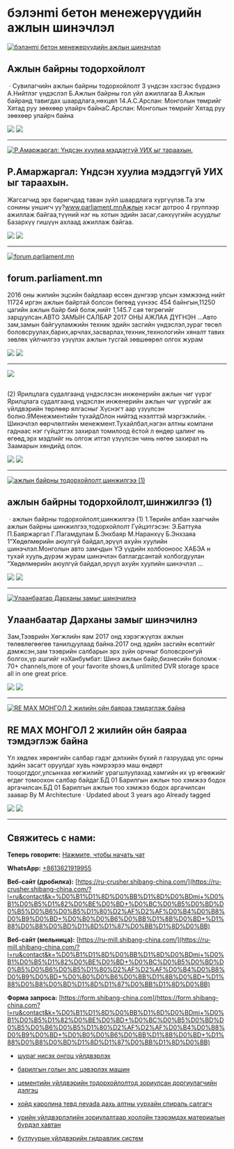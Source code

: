 # бэлэнmi бетон менежерүүдийн ажлын шинэчлэл

<a href="https://swt.shibang-china.com/?l=ru&img&k=%D0%B1%D1%8D%D0%BB%D1%8D%D0%BDmi+%D0%B1%D0%B5%D1%82%D0%BE%D0%BD+%D0%BC%D0%B5%D0%BD%D0%B5%D0%B6%D0%B5%D1%80%D2%AF%D2%AF%D0%B4%D0%B8%D0%B9%D0%BD+%D0%B0%D0%B6%D0%BB%D1%8B%D0%BD+%D1%88%D0%B8%D0%BD%D1%8D%D1%87%D0%BB%D1%8D%D0%BB" target="_blank">![бэлэнmi бетон менежерүүдийн ажлын шинэчлэл](http://static.shibang-china.com/all-800x300/351.jpg)</a>

## Ажлын байрны тодорхойлолт
&nbsp;&#0183;&#32;Сувилагчийн ажлын байрны тодорхойлолт 3 үндсэн хэсгээс бүрдэнэ А.Нийтлэг үндэслэл Б.Ажлын байрны гол үйл ажиллагаа В.Ажлын байранд тавигдах шаардлага,нөхцөл 14.А.С.Арслан: Монголын төмрийг Хятад руу зөөхөөр улайрч байнаС.Арслан: Монголын төмрийг Хятад руу зөөхөөр улайрч байна


<a href="https://whatsapp.shibangsoft.com/WhatsApp.php" target="_blank" title="WhatsApp">![](http://static.shibang-china.com/icon/whatsapp.png)</a> <a href="https://swt.shibang-china.com/?l=ru&icon&k=%D0%B1%D1%8D%D0%BB%D1%8D%D0%BDmi+%D0%B1%D0%B5%D1%82%D0%BE%D0%BD+%D0%BC%D0%B5%D0%BD%D0%B5%D0%B6%D0%B5%D1%80%D2%AF%D2%AF%D0%B4%D0%B8%D0%B9%D0%BD+%D0%B0%D0%B6%D0%BB%D1%8B%D0%BD+%D1%88%D0%B8%D0%BD%D1%8D%D1%87%D0%BB%D1%8D%D0%BB" target="_blank">![](http://static.shibang-china.com/icon/chat-ru.png)</a>

---

<a href="https://swt.shibang-china.com/?l=ru&img&k=%D0%B1%D1%8D%D0%BB%D1%8D%D0%BDmi+%D0%B1%D0%B5%D1%82%D0%BE%D0%BD+%D0%BC%D0%B5%D0%BD%D0%B5%D0%B6%D0%B5%D1%80%D2%AF%D2%AF%D0%B4%D0%B8%D0%B9%D0%BD+%D0%B0%D0%B6%D0%BB%D1%8B%D0%BD+%D1%88%D0%B8%D0%BD%D1%8D%D1%87%D0%BB%D1%8D%D0%BB" target="_blank">![Р.Амаржаргал: Үндсэн хуулиа мэддэггүй УИХ ыг тараахын.](http://static.shibang-china.com/all-800x300/15.jpg)</a>

## Р.Амаржаргал: Үндсэн хуулиа мэддэггүй УИХ ыг тараахын.
Жагсагчид эрх баригчдад таван зүйл шаардлага хүргүүлэв.Та згм сонины уншигч уу?www.parliament.mnАжлын хэсэг дотроо 4 группээр ажиллаж байгаа,түүний нэг нь хотын эдийн засаг,санхүүгийн асуудлыг Базархүү гишүүн ахлаад ажиллаж байгаа.


<a href="https://whatsapp.shibangsoft.com/WhatsApp.php" target="_blank" title="WhatsApp">![](http://static.shibang-china.com/icon/whatsapp.png)</a> <a href="https://swt.shibang-china.com/?l=ru&icon&k=%D0%B1%D1%8D%D0%BB%D1%8D%D0%BDmi+%D0%B1%D0%B5%D1%82%D0%BE%D0%BD+%D0%BC%D0%B5%D0%BD%D0%B5%D0%B6%D0%B5%D1%80%D2%AF%D2%AF%D0%B4%D0%B8%D0%B9%D0%BD+%D0%B0%D0%B6%D0%BB%D1%8B%D0%BD+%D1%88%D0%B8%D0%BD%D1%8D%D1%87%D0%BB%D1%8D%D0%BB" target="_blank">![](http://static.shibang-china.com/icon/chat-ru.png)</a>

---

<a href="https://swt.shibang-china.com/?l=ru&img&k=%D0%B1%D1%8D%D0%BB%D1%8D%D0%BDmi+%D0%B1%D0%B5%D1%82%D0%BE%D0%BD+%D0%BC%D0%B5%D0%BD%D0%B5%D0%B6%D0%B5%D1%80%D2%AF%D2%AF%D0%B4%D0%B8%D0%B9%D0%BD+%D0%B0%D0%B6%D0%BB%D1%8B%D0%BD+%D1%88%D0%B8%D0%BD%D1%8D%D1%87%D0%BB%D1%8D%D0%BB" target="_blank">![forum.parliament.mn](http://static.shibang-china.com/all-800x300/1423.jpg)</a>

## forum.parliament.mn
2016 оны жилийн эцсийн байдлаар өссөн дүнгээр улсын хэмжээнд нийт 11724 иргэн ажлын байртай болсон бөгөөд үүнээс 454 байнгын,11250 цагийн ажлын байр бий болж,нийт 1,145.7 сая төгрөгийг зарцуулсан.АВТО ЗАМЫН САЛБАР 2017 ОНЫ АЖЛАА ДҮГНЭН …Авто зам,замын байгууламжийн техник эдийн засгийн үндэслэл,зураг төсөл боловсруулах,барих,арчлах,засварлах,техник,технологийн хяналт тавих зөвлөх үйлчилгээ үзүүлэх ажлын тусгай зөвшөөрөл олгох журам


<a href="https://whatsapp.shibangsoft.com/WhatsApp.php" target="_blank" title="WhatsApp">![](http://static.shibang-china.com/icon/whatsapp.png)</a> <a href="https://swt.shibang-china.com/?l=ru&icon&k=%D0%B1%D1%8D%D0%BB%D1%8D%D0%BDmi+%D0%B1%D0%B5%D1%82%D0%BE%D0%BD+%D0%BC%D0%B5%D0%BD%D0%B5%D0%B6%D0%B5%D1%80%D2%AF%D2%AF%D0%B4%D0%B8%D0%B9%D0%BD+%D0%B0%D0%B6%D0%BB%D1%8B%D0%BD+%D1%88%D0%B8%D0%BD%D1%8D%D1%87%D0%BB%D1%8D%D0%BB" target="_blank">![](http://static.shibang-china.com/icon/chat-ru.png)</a>

---

<a href="https://swt.shibang-china.com/?l=ru&img&k=%D0%B1%D1%8D%D0%BB%D1%8D%D0%BDmi+%D0%B1%D0%B5%D1%82%D0%BE%D0%BD+%D0%BC%D0%B5%D0%BD%D0%B5%D0%B6%D0%B5%D1%80%D2%AF%D2%AF%D0%B4%D0%B8%D0%B9%D0%BD+%D0%B0%D0%B6%D0%BB%D1%8B%D0%BD+%D1%88%D0%B8%D0%BD%D1%8D%D1%87%D0%BB%D1%8D%D0%BB" target="_blank">![](http://static.shibang-china.com/all-800x300/25.jpg)</a>

## 
(2) Ярилцлага судалгаанд үндэслэсэн инженерийн ажлын чиг үүрэг Ярилцлага судалгаанд үндэслэн инженерийн ажлын чиг үүргийг аж үйлдвэрийн төрлөөр ялгасныг Хүснэгт аар үзүүлсэн болно.9Менежментийн тухайдОлон нийтэд нээлттэй мэргэжлийн.&nbsp;&#0183;&#32;Шинэчлэл өөрчлөлтийн менежмент.Тухайлбал,нэгэн алтны компани гаднаас нэг гүйцэтгэх захирал томилоод ёстой л өндөр цалинг нь өгөөд,эрх мэдлийг нь олгож итгэл үзүүлсэн чинь нөгөө захирал нь Заамарын хөндийд олон.


<a href="https://whatsapp.shibangsoft.com/WhatsApp.php" target="_blank" title="WhatsApp">![](http://static.shibang-china.com/icon/whatsapp.png)</a> <a href="https://swt.shibang-china.com/?l=ru&icon&k=%D0%B1%D1%8D%D0%BB%D1%8D%D0%BDmi+%D0%B1%D0%B5%D1%82%D0%BE%D0%BD+%D0%BC%D0%B5%D0%BD%D0%B5%D0%B6%D0%B5%D1%80%D2%AF%D2%AF%D0%B4%D0%B8%D0%B9%D0%BD+%D0%B0%D0%B6%D0%BB%D1%8B%D0%BD+%D1%88%D0%B8%D0%BD%D1%8D%D1%87%D0%BB%D1%8D%D0%BB" target="_blank">![](http://static.shibang-china.com/icon/chat-ru.png)</a>

---

<a href="https://swt.shibang-china.com/?l=ru&img&k=%D0%B1%D1%8D%D0%BB%D1%8D%D0%BDmi+%D0%B1%D0%B5%D1%82%D0%BE%D0%BD+%D0%BC%D0%B5%D0%BD%D0%B5%D0%B6%D0%B5%D1%80%D2%AF%D2%AF%D0%B4%D0%B8%D0%B9%D0%BD+%D0%B0%D0%B6%D0%BB%D1%8B%D0%BD+%D1%88%D0%B8%D0%BD%D1%8D%D1%87%D0%BB%D1%8D%D0%BB" target="_blank">![ажлын байрны тодорхойлолт,шинжилгээ (1)](http://static.shibang-china.com/all-800x300/218.jpg)</a>

## ажлын байрны тодорхойлолт,шинжилгээ (1)
&nbsp;&#0183;&#32;ажлын байрны тодорхойлолт,шинжилгээ (1) 1.Төрийн албан хаагчийн ажлын байрны шинжилгээ,тодорхойлолт Гүйцэтгэсэн: Э.Баттуяа П.Баяржаргал Г.Пагамдулам Б.Энхбаяр М.Наранхүү Б.Энхзаяа 1“Хөдөлмөрийн аюулгүй байдал,эрүүл ахуйн хуулийн шинэчлэл.Монголын авто замчдын ҮЭ үүдийн холбооноос ХАБЭА н тухай хууль,дүрэм журам шинэчлэн батлагдсантай холбогдуулан “Хөдөлмөрийн аюулгүй байдал,эрүүл ахуйн хуулийн шинэчлэл …


<a href="https://whatsapp.shibangsoft.com/WhatsApp.php" target="_blank" title="WhatsApp">![](http://static.shibang-china.com/icon/whatsapp.png)</a> <a href="https://swt.shibang-china.com/?l=ru&icon&k=%D0%B1%D1%8D%D0%BB%D1%8D%D0%BDmi+%D0%B1%D0%B5%D1%82%D0%BE%D0%BD+%D0%BC%D0%B5%D0%BD%D0%B5%D0%B6%D0%B5%D1%80%D2%AF%D2%AF%D0%B4%D0%B8%D0%B9%D0%BD+%D0%B0%D0%B6%D0%BB%D1%8B%D0%BD+%D1%88%D0%B8%D0%BD%D1%8D%D1%87%D0%BB%D1%8D%D0%BB" target="_blank">![](http://static.shibang-china.com/icon/chat-ru.png)</a>

---

<a href="https://swt.shibang-china.com/?l=ru&img&k=%D0%B1%D1%8D%D0%BB%D1%8D%D0%BDmi+%D0%B1%D0%B5%D1%82%D0%BE%D0%BD+%D0%BC%D0%B5%D0%BD%D0%B5%D0%B6%D0%B5%D1%80%D2%AF%D2%AF%D0%B4%D0%B8%D0%B9%D0%BD+%D0%B0%D0%B6%D0%BB%D1%8B%D0%BD+%D1%88%D0%B8%D0%BD%D1%8D%D1%87%D0%BB%D1%8D%D0%BB" target="_blank">![Улаанбаатар Дарханы замыг шинэчилнэ](http://static.shibang-china.com/all-800x300/1182.jpg)</a>

## Улаанбаатар Дарханы замыг шинэчилнэ
Зам,Тээврийн Хөгжлийн яам 2017 онд хэрэгжүүлэх ажлын төлөвлөгөөгөө танилцуулаад байна.2017 онд эдийн засгийн өсөлтийг дэмжсэн,зам тээврийн салбарын эрх зүйн орчныг боловсронгуй болгох,үр ашгийг нэХанбумбат: Шинэ ажлын байр,бизнесийн боломж&nbsp;&#0183;&#32;70+ channels,more of your favorite shows,&amp; unlimited DVR storage space all in one great price.


<a href="https://whatsapp.shibangsoft.com/WhatsApp.php" target="_blank" title="WhatsApp">![](http://static.shibang-china.com/icon/whatsapp.png)</a> <a href="https://swt.shibang-china.com/?l=ru&icon&k=%D0%B1%D1%8D%D0%BB%D1%8D%D0%BDmi+%D0%B1%D0%B5%D1%82%D0%BE%D0%BD+%D0%BC%D0%B5%D0%BD%D0%B5%D0%B6%D0%B5%D1%80%D2%AF%D2%AF%D0%B4%D0%B8%D0%B9%D0%BD+%D0%B0%D0%B6%D0%BB%D1%8B%D0%BD+%D1%88%D0%B8%D0%BD%D1%8D%D1%87%D0%BB%D1%8D%D0%BB" target="_blank">![](http://static.shibang-china.com/icon/chat-ru.png)</a>

---

<a href="https://swt.shibang-china.com/?l=ru&img&k=%D0%B1%D1%8D%D0%BB%D1%8D%D0%BDmi+%D0%B1%D0%B5%D1%82%D0%BE%D0%BD+%D0%BC%D0%B5%D0%BD%D0%B5%D0%B6%D0%B5%D1%80%D2%AF%D2%AF%D0%B4%D0%B8%D0%B9%D0%BD+%D0%B0%D0%B6%D0%BB%D1%8B%D0%BD+%D1%88%D0%B8%D0%BD%D1%8D%D1%87%D0%BB%D1%8D%D0%BB" target="_blank">![RE MAX МОНГОЛ 2 жилийн ойн баяраа тэмдэглэж байна](http://static.shibang-china.com/all-800x300/52.jpg)</a>

## RE MAX МОНГОЛ 2 жилийн ойн баяраа тэмдэглэж байна
Үл хөдлөх хөрөнгийн салбар гэдэг дэлхийн бүхий л газруудад улс орны эдийн засагт оруулдаг хувь нэмрээрээ маш өндөрт тооцогддог,улсынхаа хөгжилийг урагшлуулахад хамгийн их үр өгөөжийг өгдөг томоохон салбар байдаг.БД 01 Барилгын ажлын тоо хэмжээ бодох аргачилсан.БД 01 Барилгын ажлын тоо хэмжээ бодох аргачилсан заавар By M Architecture &#183; Updated about 3 years ago Already tagged


<a href="https://whatsapp.shibangsoft.com/WhatsApp.php" target="_blank" title="WhatsApp">![](http://static.shibang-china.com/icon/whatsapp.png)</a> <a href="https://swt.shibang-china.com/?l=ru&icon&k=%D0%B1%D1%8D%D0%BB%D1%8D%D0%BDmi+%D0%B1%D0%B5%D1%82%D0%BE%D0%BD+%D0%BC%D0%B5%D0%BD%D0%B5%D0%B6%D0%B5%D1%80%D2%AF%D2%AF%D0%B4%D0%B8%D0%B9%D0%BD+%D0%B0%D0%B6%D0%BB%D1%8B%D0%BD+%D1%88%D0%B8%D0%BD%D1%8D%D1%87%D0%BB%D1%8D%D0%BB" target="_blank">![](http://static.shibang-china.com/icon/chat-ru.png)</a>

---
## Свяжитесь с нами:

**Теперь говорите:** [Нажмите, чтобы начать чат](https://swt.shibang-china.com?l=ru&contact&k=%D0%B1%D1%8D%D0%BB%D1%8D%D0%BDmi+%D0%B1%D0%B5%D1%82%D0%BE%D0%BD+%D0%BC%D0%B5%D0%BD%D0%B5%D0%B6%D0%B5%D1%80%D2%AF%D2%AF%D0%B4%D0%B8%D0%B9%D0%BD+%D0%B0%D0%B6%D0%BB%D1%8B%D0%BD+%D1%88%D0%B8%D0%BD%D1%8D%D1%87%D0%BB%D1%8D%D0%BB)

**WhatsApp:**  [+8613621919955](https://whatsapp.shibangsoft.com/WhatsApp.php)

**Веб-сайт (дробилка):** [https://ru-crusher.shibang-china.com/](https://ru-crusher.shibang-china.com/?l=ru&contact&k=%D0%B1%D1%8D%D0%BB%D1%8D%D0%BDmi+%D0%B1%D0%B5%D1%82%D0%BE%D0%BD+%D0%BC%D0%B5%D0%BD%D0%B5%D0%B6%D0%B5%D1%80%D2%AF%D2%AF%D0%B4%D0%B8%D0%B9%D0%BD+%D0%B0%D0%B6%D0%BB%D1%8B%D0%BD+%D1%88%D0%B8%D0%BD%D1%8D%D1%87%D0%BB%D1%8D%D0%BB)

**Веб-сайт (мельница):** [https://ru-mill.shibang-china.com/](https://ru-mill.shibang-china.com/?l=ru&contact&k=%D0%B1%D1%8D%D0%BB%D1%8D%D0%BDmi+%D0%B1%D0%B5%D1%82%D0%BE%D0%BD+%D0%BC%D0%B5%D0%BD%D0%B5%D0%B6%D0%B5%D1%80%D2%AF%D2%AF%D0%B4%D0%B8%D0%B9%D0%BD+%D0%B0%D0%B6%D0%BB%D1%8B%D0%BD+%D1%88%D0%B8%D0%BD%D1%8D%D1%87%D0%BB%D1%8D%D0%BB)

**Форма запроса:** [https://form.shibang-china.com](https://form.shibang-china.com?l=ru&contact&k=%D0%B1%D1%8D%D0%BB%D1%8D%D0%BDmi+%D0%B1%D0%B5%D1%82%D0%BE%D0%BD+%D0%BC%D0%B5%D0%BD%D0%B5%D0%B6%D0%B5%D1%80%D2%AF%D2%AF%D0%B4%D0%B8%D0%B9%D0%BD+%D0%B0%D0%B6%D0%BB%D1%8B%D0%BD+%D1%88%D0%B8%D0%BD%D1%8D%D1%87%D0%BB%D1%8D%D0%BB)

* [шураг нисэх онгоц үйлдвэрлэх](../126/%D1%88%D1%83%D1%80%D0%B0%D0%B3%20%D0%BD%D0%B8%D1%81%D1%8D%D1%85%20%D0%BE%D0%BD%D0%B3%D0%BE%D1%86%20%D2%AF%D0%B9%D0%BB%D0%B4%D0%B2%D1%8D%D1%80%D0%BB%D1%8D%D1%85.md)

* [барилгын голын элс цэвэрлэх машин](../127/%D0%B1%D0%B0%D1%80%D0%B8%D0%BB%D0%B3%D1%8B%D0%BD%20%D0%B3%D0%BE%D0%BB%D1%8B%D0%BD%20%D1%8D%D0%BB%D1%81%20%D1%86%D1%8D%D0%B2%D1%8D%D1%80%D0%BB%D1%8D%D1%85%20%D0%BC%D0%B0%D1%88%D0%B8%D0%BD.md)

* [цементийн үйлдвэрийн тодорхойлолтод зориулсан доргиулагчийн дэлгэц](../128/%D1%86%D0%B5%D0%BC%D0%B5%D0%BD%D1%82%D0%B8%D0%B9%D0%BD%20%D2%AF%D0%B9%D0%BB%D0%B4%D0%B2%D1%8D%D1%80%D0%B8%D0%B9%D0%BD%20%D1%82%D0%BE%D0%B4%D0%BE%D1%80%D1%85%D0%BE%D0%B9%D0%BB%D0%BE%D0%BB%D1%82%D0%BE%D0%B4%20%D0%B7%D0%BE%D1%80%D0%B8%D1%83%D0%BB%D1%81%D0%B0%D0%BD%20%D0%B4%D0%BE%D1%80%D0%B3%D0%B8%D1%83%D0%BB%D0%B0%D0%B3%D1%87%D0%B8%D0%B9%D0%BD%20%D0%B4%D1%8D%D0%BB%D0%B3%D1%8D%D1%86.md)

* [хойд каролина тевд nevada дахь алтны уурхайн спираль салгагч](../130/%D1%85%D0%BE%D0%B9%D0%B4%20%D0%BA%D0%B0%D1%80%D0%BE%D0%BB%D0%B8%D0%BD%D0%B0%20%D1%82%D0%B5%D0%B2%D0%B4%20nevada%20%D0%B4%D0%B0%D1%85%D1%8C%20%D0%B0%D0%BB%D1%82%D0%BD%D1%8B%20%D1%83%D1%83%D1%80%D1%85%D0%B0%D0%B9%D0%BD%20%D1%81%D0%BF%D0%B8%D1%80%D0%B0%D0%BB%D1%8C%20%D1%81%D0%B0%D0%BB%D0%B3%D0%B0%D0%B3%D1%87.md)

* [үрийн үйлдвэрлэлийн зориулалтаар хоолойн тээрэмдэх материалын бүрдэл хавтан](../130/%D2%AF%D1%80%D0%B8%D0%B9%D0%BD%20%D2%AF%D0%B9%D0%BB%D0%B4%D0%B2%D1%8D%D1%80%D0%BB%D1%8D%D0%BB%D0%B8%D0%B9%D0%BD%20%D0%B7%D0%BE%D1%80%D0%B8%D1%83%D0%BB%D0%B0%D0%BB%D1%82%D0%B0%D0%B0%D1%80%20%D1%85%D0%BE%D0%BE%D0%BB%D0%BE%D0%B9%D0%BD%20%D1%82%D1%8D%D1%8D%D1%80%D1%8D%D0%BC%D0%B4%D1%8D%D1%85%20%D0%BC%D0%B0%D1%82%D0%B5%D1%80%D0%B8%D0%B0%D0%BB%D1%8B%D0%BD%20%D0%B1%D2%AF%D1%80%D0%B4%D1%8D%D0%BB%20%D1%85%D0%B0%D0%B2%D1%82%D0%B0%D0%BD.md)

* [бутлуурын үйлдвэрийн гидравлик систем](../128/%D0%B1%D1%83%D1%82%D0%BB%D1%83%D1%83%D1%80%D1%8B%D0%BD%20%D2%AF%D0%B9%D0%BB%D0%B4%D0%B2%D1%8D%D1%80%D0%B8%D0%B9%D0%BD%20%D0%B3%D0%B8%D0%B4%D1%80%D0%B0%D0%B2%D0%BB%D0%B8%D0%BA%20%D1%81%D0%B8%D1%81%D1%82%D0%B5%D0%BC.md)